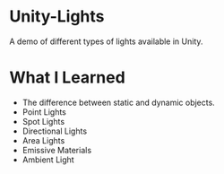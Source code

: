 # Unity-Lights
A demo of different types of lights available in Unity.

# What I Learned
* The difference between static and dynamic objects.
* Point Lights
* Spot Lights
* Directional Lights
* Area Lights
* Emissive Materials
* Ambient Light
